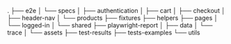 .
├── e2e
│   └── specs
│       ├── authentication
│       ├── cart
│       ├── checkout
│       ├── header-nav
│       └── products
├── fixtures
├── helpers
├── pages
│   └── logged-in
│       └── shared
├── playwright-report
│   ├── data
│   └── trace
│       └── assets
├── test-results
├── tests-examples
└── utils
